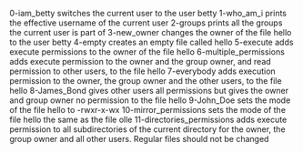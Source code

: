 0-iam_betty switches the current user to the user betty
1-who_am_i prints the effective username of the current user
2-groups prints all the groups the current user is part of
3-new_owner changes the owner of the file hello to the user betty
4-empty creates an empty file called hello
5-execute adds execute permissions to the owner of the file hello
6-multiple_permissions adds execute permission to the owner and the group owner, and read permission to other users, to the file hello
7-everybody adds execution permission to the owner, the group owner and the other users, to the file hello
8-James_Bond gives other users all permissions but gives the owner and group owner no permission to the file hello
9-John_Doe sets the mode of the file hello to -rwxr-x-wx
10-mirror_permissions sets the mode of the file hello the same as the file olle
11-directories_permissions adds execute permission to all subdirectories of the current directory for the owner, the group owner and all other users. Regular files should not be changed
